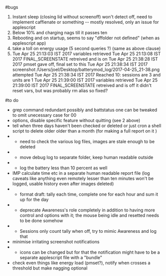 #bugs
1. Instant sleep (closing lid without screenoff) won't detect off, need to implement caffienate or something -- mostly resolved, only an issue for applescript
2. Below 10% and charging nags till it passes ten
3. Rebooting and on startup, seems to say "dffolder not defined" (when as applescript app)
4. take a toll on energy usage (5 second queries ?) (same as above clause)
5. Tue Apr 25 21:13:03 IST 2017 variables retrieved
Tue Apr 25 21:13:08 IST 2017 FINAL_SCREENSTATE retreived and is on
Tue Apr 25 21:38:28 IST 2017 pmset gave off, final set to this
Tue Apr 25 21:38:34 IST 2017 screenshot /Users/joel/Desktop/batterymod_log/2017-04-25_21-38.png attempted
Tue Apr 25 21:38:34 IST 2017 Reached 10: sessions are 3 and units are 1
Tue Apr 25 21:39:00 IST 2017 variables retrieved
Tue Apr 25 21:39:00 IST 2017 FINAL_SCREENSTATE retreived and is off
it didn't reset vars, but was probably rm alias so fixed?

#to do
- grep command redundant possibly and battstatus one can be tweaked to omit unecessary case for 00
- options, disable specific feature without quitting (see 2 above)
- tell when three days haven't been checked or deleted or just cron a shell script to delete older 
	older than a month (for making a full report on it )
- - need to check the various log files, images are stale enough to be deleted
- - move debug log to separate folder, keep human readable outside
- - log the battery less than 10 percent as well
- IMP calculate time etc in a separate human readable report file (log caveats like anything even remotely lesser than ten minutes 
	won't be logged, usable history even after images deleted)
- - format draft: tally each time, complete one for each hour and sum it up for the day    
- - deprecate Awareness's role completely in addition to having more control and options with it; the mouse being idle and resetted needs to be done somehow
- - Sessions only count tally when off, try to mimic Awareness and log that
- minimise irritating screenshot notifications
- - icons can be changed but for that the notification might have to be a separate applescript file with a "bundle"
- check even things like energy load (pmset?), notify when crosses a threshold but make nagging optional
